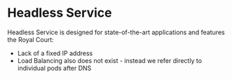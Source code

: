 # Headless Service 

Headless Service  is designed for state-of-the-art applications and features
the Royal Court:
- Lack of a fixed IP address
- Load Balancing also does not exist - instead we refer directly
to individual pods after DNS
